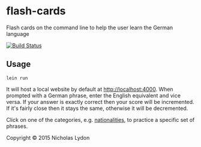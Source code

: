 # flash-cards

Flash cards on the command line to help the user learn the German language

[![Build Status](https://travis-ci.org/NickLydon/flash-cards.svg?branch=master)](https://travis-ci.org/NickLydon/flash-cards)

## Usage

`lein run`

It will host a local website by default at <http://localhost:4000>.
When prompted with a German phrase, enter the English equivalent and vice versa.
If your answer is exactly correct then your score will be incremented. If it's fairly close then it stays the same, otherwise it will be decremented.

Click on one of the categories, e.g. [nationalities](http://localhost:4000?tag=nationalities), to practice a specific set of phrases.

Copyright © 2015 Nicholas Lydon
